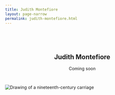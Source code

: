 ```yaml
---
title: Judith Montefiore
layout: page-narrow
permalink: judith-montefiore.html
---
```

&nbsp;

&nbsp;

<p align="center">

<h2 align=center>Judith Montefiore</h2>

<p align="center">Coming soon</p>

<!--<p align="center"><a href="mailto:katzir@vjwp.org">katzir@vjwp.org</a></p> -->

</p>

 &nbsp;

<style>
img {
     max-width: 100%;
     height: auto;
}
</style>
<div class=img>
<img src="objects/carriage.jpg"
     alt="Drawing of a nineteenth-century carriage"
     style="float: left; margin-right: 10px; padding-bottom:20px;" />  </div>
<br>  <br>

&nbsp;